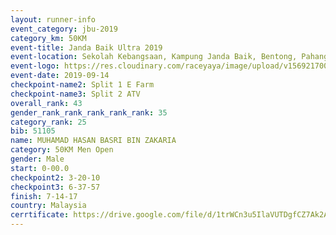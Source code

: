 ```yaml
---
layout: runner-info 
event_category: jbu-2019 
category_km: 50KM 
event-title: Janda Baik Ultra 2019 
event-location: Sekolah Kebangsaan, Kampung Janda Baik, Bentong, Pahang, Malaysia 
event-logo: https://res.cloudinary.com/raceyaya/image/upload/v1569217009/logo/janda-baik_vch1pc.jpg 
event-date: 2019-09-14 
checkpoint-name2: Split 1 E Farm 
checkpoint-name3: Split 2 ATV 
overall_rank: 43
gender_rank_rank_rank_rank_rank: 35
category_rank: 25
bib: 51105
name: MUHAMAD HASAN BASRI BIN ZAKARIA
category: 50KM Men Open
gender: Male
start: 0-00.0
checkpoint2: 3-20-10
checkpoint3: 6-37-57
finish: 7-14-17
country: Malaysia
cerrtificate: https://drive.google.com/file/d/1trWCn3u5IlaVUTDgfCZ7Ak2ANvGK5yOA/view?usp=sharing
---
```

